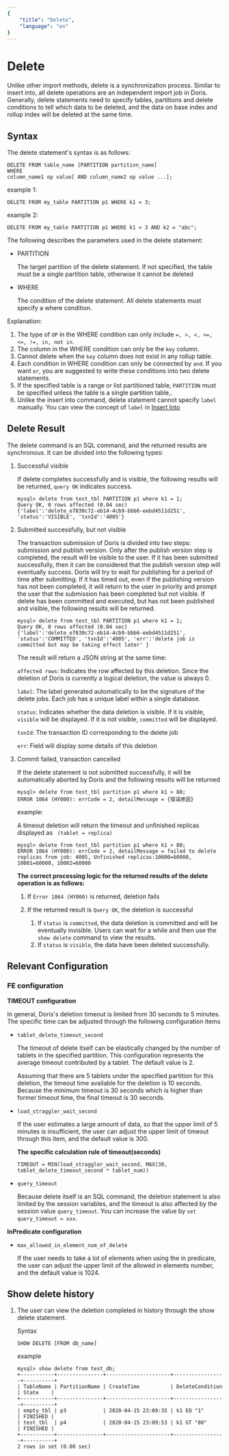 ```yaml
---
{
    "title": "Delete",
    "language": "en"
}
---
```


<!-- 
Licensed to the Apache Software Foundation (ASF) under one
or more contributor license agreements.  See the NOTICE file
distributed with this work for additional information
regarding copyright ownership.  The ASF licenses this file
to you under the Apache License, Version 2.0 (the
"License"); you may not use this file except in compliance
with the License.  You may obtain a copy of the License at

  http://www.apache.org/licenses/LICENSE-2.0

Unless required by applicable law or agreed to in writing,
software distributed under the License is distributed on an
"AS IS" BASIS, WITHOUT WARRANTIES OR CONDITIONS OF ANY
KIND, either express or implied.  See the License for the
specific language governing permissions and limitations
under the License.
-->

# Delete

Unlike other import methods, delete is a synchronization process. Similar to insert into, all delete operations are an independent import job in Doris. Generally, delete statements need to specify tables, partitions and delete conditions to tell which data to be deleted, and the data on base index and rollup index will be deleted at the same time.


## Syntax

The delete statement's syntax is as follows:

```
DELETE FROM table_name [PARTITION partition_name]
WHERE
column_name1 op value[ AND column_name2 op value ...];
```

example 1:

```
DELETE FROM my_table PARTITION p1 WHERE k1 = 3;
```

example 2:

```
DELETE FROM my_table PARTITION p1 WHERE k1 < 3 AND k2 = "abc";
```

The following describes the parameters used in the delete statement:

* PARTITION
	
	The target partition of the delete statement. If not specified, the table must be a single partition table, otherwise it cannot be deleted

* WHERE
	
	The condition of the delete statement. All delete statements must specify a where condition.

Explanation:

1. The type of `OP` in the WHERE condition can only include `=, >, <, >=, <=, !=, in, not in`.
2. The column in the WHERE condition can only be the `key` column.
3. Cannot delete when the `key` column does not exist in any rollup table.
4. Each condition in WHERE condition can only be connected by `and`. If you want `or`, you are suggested to write these conditions into two delete statements.
5. If the specified table is a range or list partitioned table, `PARTITION` must be specified unless the table is a single partition table,.
6. Unlike the insert into command, delete statement cannot specify `label` manually. You can view the concept of `label` in [Insert Into](./insert-into-manual.md)

## Delete Result

The delete command is an SQL command, and the returned results are synchronous. It can be divided into the following types:

1. Successful visible

	If delete completes successfully and is visible, the following results will be returned, `query OK` indicates success.
	
	```
	mysql> delete from test_tbl PARTITION p1 where k1 = 1;
    Query OK, 0 rows affected (0.04 sec)
    {'label':'delete_e7830c72-eb14-4cb9-bbb6-eebd4511d251', 'status':'VISIBLE', 'txnId':'4005'}
	```
	
2. Submitted successfully, but not visible


    The transaction submission of Doris is divided into two steps: submission and publish version. Only after the publish version step is completed, the result will be visible to the user. If it has been submitted successfully, then it can be considered that the publish version step will eventually success. Doris will try to wait for publishing for a period of time after submitting. If it has timed out, even if the publishing version has not been completed, it will return to the user in priority and prompt the user that the submission has been completed but not visible. If delete has been committed and executed, but has not been published and visible, the following results will be returned.
    
    ```
	mysql> delete from test_tbl PARTITION p1 where k1 = 1;
    Query OK, 0 rows affected (0.04 sec)
    {'label':'delete_e7830c72-eb14-4cb9-bbb6-eebd4511d251', 'status':'COMMITTED', 'txnId':'4005', 'err':'delete job is committed but may be taking effect later' }
	```
	
     The result will return a JSON string at the same time:
	
    `affected rows`: Indicates the row affected by this deletion. Since the deletion of Doris is currently a logical deletion, the value is always 0.
    
    `label`: The label generated automatically to be the signature of the delete jobs. Each job has a unique label within a single database.
    
    `status`: Indicates whether the data deletion is visible. If it is visible, `visible` will be displayed. If it is not visible, `committed` will be displayed.

    
    `txnId`: The transaction ID corresponding to the delete job
    
    `err`: Field will display some details of this deletion
	
3. Commit failed, transaction cancelled

    If the delete statement is not submitted successfully, it will be automatically aborted by Doris and the following results will be returned

    
    ```
	mysql> delete from test_tbl partition p1 where k1 > 80;
    ERROR 1064 (HY000): errCode = 2, detailMessage = {错误原因}
	```
	
    example:
    
    A timeout deletion will return the timeout and unfinished replicas displayed as ` (tablet = replica)`
    

    ```
	mysql> delete from test_tbl partition p1 where k1 > 80;
    ERROR 1064 (HY000): errCode = 2, detailMessage = failed to delete replicas from job: 4005, Unfinished replicas:10000=60000, 10001=60000, 10002=60000
	```
	
    **The correct processing logic for the returned results of the delete operation is as follows:**
    
    1. If `Error 1064 (HY000)` is returned, deletion fails
    
    2. If the returned result is `Query OK`, the deletion is successful

    	1. If `status` is `committed`, the data deletion is committed and will be eventually invisible. Users can wait for a while and then use the `show delete` command to view the results.
    	2. If `status` is `visible`, the data have been deleted successfully.

## Relevant Configuration

### FE configuration

**TIMEOUT configuration**

In general, Doris's deletion timeout is limited from 30 seconds to 5 minutes. The specific time can be adjusted through the following configuration items

* `tablet_delete_timeout_second`

    The timeout of delete itself can be elastically changed by the number of tablets in the specified partition. This configuration represents the average timeout contributed by a tablet. The default value is 2.
   
    Assuming that there are 5 tablets under the specified partition for this deletion, the timeout time available for the deletion is 10 seconds. Because the minimum timeout is 30 seconds which is higher than former timeout time, the final timeout is 30 seconds.
   
* `load_straggler_wait_second`

    If the user estimates a large amount of data, so that the upper limit of 5 minutes is insufficient, the user can adjust the upper limit of timeout through this item, and the default value is 300.
  
    **The specific calculation rule of timeout(seconds)**
  
    `TIMEOUT = MIN(load_straggler_wait_second, MAX(30, tablet_delete_timeout_second * tablet_num))`
  
* `query_timeout`
  
    Because delete itself is an SQL command, the deletion statement is also limited by the session variables, and the timeout is also affected by the session value `query_timeout`. You can increase the value by `set query_timeout = xxx`.

**InPredicate configuration**

* `max_allowed_in_element_num_of_delete`
    
    If the user needs to take a lot of elements when using the in predicate, the user can adjust the upper limit of the allowed in elements number, and the default value is 1024.
  
## Show delete history
	
1. The user can view the deletion completed in history through the show delete statement.

	Syntax

	```
	SHOW DELETE [FROM db_name]
	```
	
	example
	
	```
	mysql> show delete from test_db;
	+-----------+---------------+---------------------+-----------------+----------+
	| TableName | PartitionName | CreateTime          | DeleteCondition | State    |
	+-----------+---------------+---------------------+-----------------+----------+
	| empty_tbl | p3            | 2020-04-15 23:09:35 | k1 EQ "1"       | FINISHED |
	| test_tbl  | p4            | 2020-04-15 23:09:53 | k1 GT "80"      | FINISHED |
	+-----------+---------------+---------------------+-----------------+----------+
	2 rows in set (0.00 sec)
	```
	
